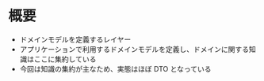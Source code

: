 # 概要

- ドメインモデルを定義するレイヤー
- アプリケーションで利用するドメインモデルを定義し、ドメインに関する知識はここに集約している
- 今回は知識の集約が主なため、実態はほぼ DTO となっている

